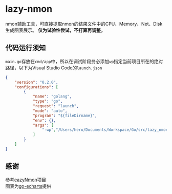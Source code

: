 # lazy-nmon
nmon辅助工具，可直接提取nmon的结果文件中的CPU、Memory、Net、Disk生成图表展示。
**仅为试验性尝试，不打算再调整。**

## 代码运行须知
`main.go`存放在`cmd/app`中，所以在调试阶段务必添加`wp`指定当前项目所在的绝对路径，以下为Visual Studio Code的`launch.json`
```json
{
    "version": "0.2.0",
    "configurations": [
        {
            "name": "golang",
            "type": "go",
            "request": "launch",
            "mode": "auto",
            "program": "${fileDirname}",
            "env": {},
            "args": [
                "-wp","/Users/hero/Documents/Workspace/Go/src/lazy_nmon"
            ]
        }
    ]
}
```

## 感谢
参考[eazyNmon](https://github.com/mzky/easyNmon)项目  
图表为[go-echarts](https://github.com/chenjiandongx/go-echarts)提供
